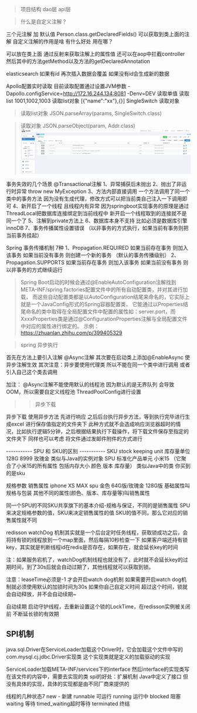 
> 项目结构 dao层 api层

> 什么是自定义注解？

三个元注解 加 默认值
Person.class.getDeclaredFields()
可以获取到类上面的注解
自定义注解的作用是啥 有什么好处 用在哪？

可以放在类上面 通过反射来获取注解上的属性值
还可以在aop中拦截controller 然后其中的方法getMethod以及方法的getDeclaredAnnotation

elasticsearch 
如果有id 再次插入数据会覆盖 如果没有id会生成新的数据

Apollo配置实时读取 目前读取配置通过设置JVM参数 -Dapollo.configService=http://172.16.244.134:8081 -Denv=DEV
读取单值  读取list  1001,1002,1003  读取list对象 [{"name":"xx"},{}] SingleSwitch 读取对象

> 读取list对象
JSON.parseArray(params, SingleSwitch.class)

> 读取对象
JSON.parseObject(param, Addr.class)
> ![img.png](img.png)


事务失效的几个场景  @Transactional注解
1、异常捕获后未抛出
2、抛出了非运行时异常 throw new MyException
3、方法内部直接调用  一个方法调用了同一个类中的事务方法 因为没有生成代理，修改方式可以把当前类自己注入一下调用即可
4、新开启了一个线程 且线程内有异常
  因为springboot实现事务的原理是通过ThreadLocal把数据库连接绑定到当前线程中 新开启一个线程取到的连接就不是同一个了
5、注解到private方法上
6、数据库本身不支持  比如必须是数据库引擎 innoDB
7、事务传播属性设置错误 （以非事务的方式执行，如果当前有事务则把当前事务挂起）

Spring 事务传播机制 7种
1、Propagation.REQUIRED 如果当前存在事务 则加入该事务 如果当前没有事务 则创建一个新的事务 （默认的事务传播级别）
2、Propagation.SUPPORTS 如果当前存在事务 则加入该事务 如果当前没有事务 则以非事务的方式继续运行

> Spring Boot启动的时候会通过@EnableAutoConfiguration注解找到META-INF/spring.factories配置文件中的所有自动配置类，并对其进行加载，
> 而这些自动配置类都是以AutoConfiguration结尾来命名的，它实际上就是一个JavaConfig形式的Spring容器配置类，
> 它能通过以Properties结尾命名的类中取得在全局配置文件中配置的属性如：server.port，而XxxxProperties类是通过@ConfigurationProperties注解与全局配置文件中对应的属性进行绑定的。
   示例： https://zhuanlan.zhihu.com/p/399405329

>  spring 异步执行

首先在方法上要引入注解 @Async注解  其次要在启动类上添加@EnableAsync 使异步注解生效
其次注意：异步要使用代理类 所以不能在同一个类中进行调用 或者引入自己这个类去调用

加注：    @Async注解不能使用默认的线程池 因为默认的是无界队列 会导致OOM，所以需要自定义线程池 ThreadPoolConfig进行设置

>> 异步下载

异步下载 使用异步方法 先进行响应 之后后台执行异步方法，等到执行完毕进行生成excel 进行保存值指定的文件夹下
此种方式就不会造成响应浏览器超时的情况，比如执行逻辑5分钟，之后根据结果执行下载操作，将下载文件保存至指定的文件夹下
同样也可以考虑 将文件通过发邮件附件的方式进行



----------- SPU 和 SKU的区别 -----------
SKU stock keeping unit 库存量单位 128G 8999 玫瑰金 类似与Java的实例对象
SPU 标准化产品单元  小米15 （它聚合了小米15的所有属性 包括内存大小 颜色 版本 库存量） 类似Java中的类
你买到的是sku

规格参数 销售属性
iphone XS MAX spu
金色 64G版/玫瑰金 128G版
基础属性叫规格与包装  其他不同的属性(颜色、版本、库存量等)叫销售属性

同一个SPU的不同SKU共享旗下的基本介绍-规格与保证，不同的是销售属性
SPU来决定规格参数的值，SKU来决定销售属性的值 SKU的值不同，那么它对应的销售属性就不同




redisson 
watchDog 机制其实就是一个后台定时任务线程，获取锁成功之后，会将持有锁的线程放到一个map里面，然后每隔10秒检查一下
如果客户端还持有锁key，其实就是判断线程id在redis是否存在，如果存在，就会延长key的时间

注：如果服务宕机了，watchDog机制线程也就没有了，此时就不会延长key的过期时间，到了30s后就会自动过期了，其他线程就可以获取到锁。

注意：leaseTime必须是-1 才会开启watch dog机制 如果需要开启watch dog机制就必须使用默认的加锁时间为30s
如果你自己自定义时间 超过这个时间，锁就会自动释放，并不会自动续期~

自动续期 启动守护线程，去重新设置这个锁的LockTime，在redisson实例被关闭前 不断延长锁的有效期

SPI机制
---------
 java.sql.Driver在ServiceLoader加载这个Driver时，它会加载这个文件中写的com.mysql.cj.jdbc.Driver实现类
这个实现类就是定义的加载驱动的实现

ServiceLoader加载META-INF/services下的interface  然后interface的实现类写在该文件的内容中，需要去实现的类
spi的好处：扩展机制
Java中定义了接口 但没有具体的实现，具体的实现都是由不同厂商来提供的

线程的几种状态7
new - 新建
runnable 可运行
running 运行中
blocked 阻塞
waiting 等待
timed_waiting超时等待
terminated 终结












